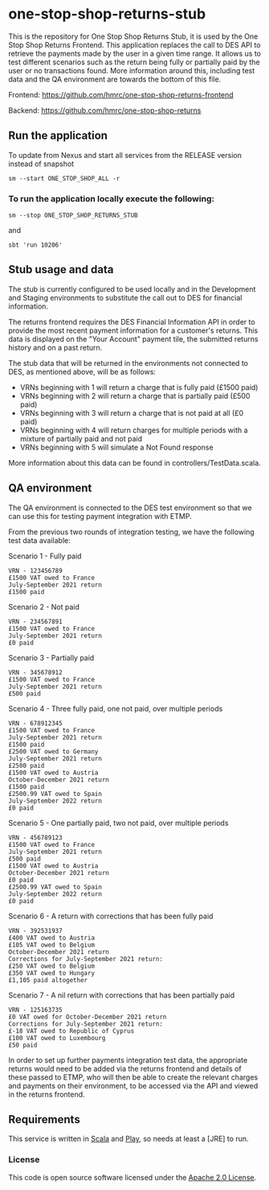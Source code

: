 
# one-stop-shop-returns-stub

This is the repository for One Stop Shop Returns Stub, it is used by the One Stop Shop Returns Frontend.
This application replaces the call to DES API to retrieve the payments made by the user in a given time range. It allows 
us to test different scenarios such as the return being fully or partially paid by the user or no transactions found.
More information around this, including test data and the QA environment are towards the bottom of this file.

Frontend: https://github.com/hmrc/one-stop-shop-returns-frontend

Backend: https://github.com/hmrc/one-stop-shop-returns

## Run the application

To update from Nexus and start all services from the RELEASE version instead of snapshot
```
sm --start ONE_STOP_SHOP_ALL -r
```

### To run the application locally execute the following:
```
sm --stop ONE_STOP_SHOP_RETURNS_STUB
```
and 
```
sbt 'run 10206'
```

## Stub usage and data

The stub is currently configured to be used locally and in the Development and Staging environments to substitute the
call out to DES for financial information.

The returns frontend requires the DES Financial Information API in order to provide the most recent payment information
for a customer's returns. This data is displayed on the "Your Account" payment tile, the submitted returns history and
on a past return.

The stub data that will be returned in the environments not connected to DES, as mentioned above, will be as follows:
- VRNs beginning with 1 will return a charge that is fully paid (£1500 paid)
- VRNs beginning with 2 will return a charge that is partially paid (£500 paid)
- VRNs beginning with 3 will return a charge that is not paid at all (£0 paid)
- VRNs beginning with 4 will return charges for multiple periods with a mixture of partially paid and not paid
- VRNs beginning with 5 will simulate a Not Found response

More information about this data can be found in controllers/TestData.scala.

## QA environment

The QA environment is connected to the DES test environment so that we can use this for testing payment integration with ETMP.

From the previous two rounds of integration testing, we have the following test data available:

Scenario 1 - Fully paid
```
VRN - 123456789                       
£1500 VAT owed to France
July-September 2021 return                 
£1500 paid
```

Scenario 2 - Not paid
```
VRN - 234567891                       
£1500 VAT owed to France             
July-September 2021 return
£0 paid
```

Scenario 3 - Partially paid
```
VRN - 345678912                       
£1500 VAT owed to France             
July-September 2021 return
£500 paid
```

Scenario 4 - Three fully paid, one not paid, over multiple periods
```
VRN - 678912345                      
£1500 VAT owed to France
July-September 2021 return
£1500 paid
£2500 VAT owed to Germany
July-September 2021 return
£2500 paid
£1500 VAT owed to Austria             
October-December 2021 return
£1500 paid
£2500.99 VAT owed to Spain          
July-September 2022 return
£0 paid
```

Scenario 5 - One partially paid, two not paid, over multiple periods
```
VRN - 456789123                       
£1500 VAT owed to France             
July-September 2021 return
£500 paid
£1500 VAT owed to Austria             
October-December 2021 return
£0 paid
£2500.99 VAT owed to Spain         
July-September 2022 return
£0 paid
```

Scenario 6 - A return with corrections that has been fully paid
```
VRN - 392531937
£400 VAT owed to Austria
£105 VAT owed to Belgium
October-December 2021 return
Corrections for July-September 2021 return:
£250 VAT owed to Belgium
£350 VAT owed to Hungary
£1,105 paid altogether
```

Scenario 7 - A nil return with corrections that has been partially paid
```
VRN - 125163735
£0 VAT owed for October-December 2021 return
Corrections for July-September 2021 return:
£-18 VAT owed to Republic of Cyprus
£100 VAT owed to Luxembourg
£50 paid
```

In order to set up further payments integration test data, the appropriate returns would need to be added via the
returns frontend and details of these passed to ETMP, who will then be able to create the relevant charges and payments
on their environment, to be accessed via the API and viewed in the returns frontend.

Requirements
------------

This service is written in [Scala](http://www.scala-lang.org/) and [Play](http://playframework.com/), so needs at least a [JRE] to run.

### License

This code is open source software licensed under the [Apache 2.0 License]("http://www.apache.org/licenses/LICENSE-2.0.html").
